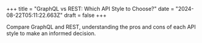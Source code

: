 +++
title = "GraphQL vs REST: Which API Style to Choose?"
date = "2024-08-22T05:11:22.663Z"
draft = false
+++

  Compare GraphQL and REST, understanding the pros and cons of each API style to make an informed decision.
        